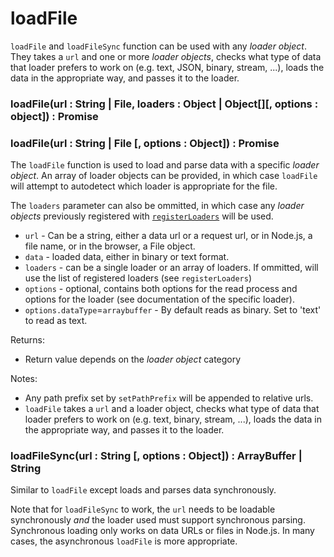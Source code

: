 # loadFile

`loadFile` and `loadFileSync` function can be used with any _loader object_. They takes a `url` and one or more _loader objects_, checks what type of data that loader prefers to work on (e.g. text, JSON, binary, stream, ...), loads the data in the appropriate way, and passes it to the loader.

### loadFile(url : String | File, loaders : Object | Object[][, options : object]) : Promise<Response>

### loadFile(url : String | File [, options : Object]) : Promise<Response>

The `loadFile` function is used to load and parse data with a specific _loader object_. An array of loader objects can be provided, in which case `loadFile` will attempt to autodetect which loader is appropriate for the file.

The `loaders` parameter can also be ommitted, in which case any _loader objects_ previously registered with [`registerLoaders`](docs/api-reference/core/register-loaders) will be used.

- `url` - Can be a string, either a data url or a request url, or in Node.js, a file name, or in the browser, a File object.
- `data` - loaded data, either in binary or text format.
- `loaders` - can be a single loader or an array of loaders. If ommitted, will use the list of registered loaders (see `registerLoaders`)
- `options` - optional, contains both options for the read process and options for the loader (see documentation of the specific loader).
- `options.dataType`=`arraybuffer` - By default reads as binary. Set to 'text' to read as text.

Returns:

- Return value depends on the _loader object_ category

Notes:

- Any path prefix set by `setPathPrefix` will be appended to relative urls.
- `loadFile` takes a `url` and a loader object, checks what type of data that loader prefers to work on (e.g. text, binary, stream, ...), loads the data in the appropriate way, and passes it to the loader.

### loadFileSync(url : String [, options : Object]) : ArrayBuffer | String

Similar to `loadFile` except loads and parses data synchronously.

Note that for `loadFileSync` to work, the `url` needs to be loadable synchronously _and_ the loader used must support synchronous parsing. Synchronous loading only works on data URLs or files in Node.js. In many cases, the asynchronous `loadFile` is more appropriate.
